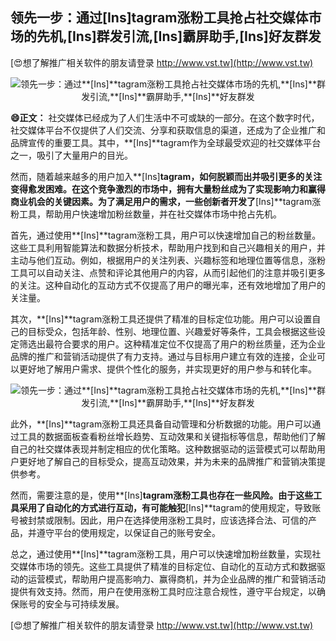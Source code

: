 ## **领先一步：通过**[Ins]**tagram涨粉工具抢占社交媒体市场的先机,**[Ins]**群发引流,**[Ins]**霸屏助手,**[Ins]**好友群发**

[😍想了解推广相关软件的朋友请登录 http://www.vst.tw](http://www.vst.tw)

 <center><img src="https://vst.tw/MP4/tuiguang/png/2.png" alt="领先一步：通过**[Ins]**tagram涨粉工具抢占社交媒体市场的先机,**[Ins]**群发引流,**[Ins]**霸屏助手,**[Ins]**好友群发"></center>

**😄正文：**
社交媒体已经成为了人们生活中不可或缺的一部分。在这个数字时代，社交媒体平台不仅提供了人们交流、分享和获取信息的渠道，还成为了企业推广和品牌宣传的重要工具。其中，**[Ins]**tagram作为全球最受欢迎的社交媒体平台之一，吸引了大量用户的目光。

然而，随着越来越多的用户加入**[Ins]**tagram，如何脱颖而出并吸引更多的关注变得愈发困难。在这个竞争激烈的市场中，拥有大量粉丝成为了实现影响力和赢得商业机会的关键因素。为了满足用户的需求，一些创新者开发了**[Ins]**tagram涨粉工具，帮助用户快速增加粉丝数量，并在社交媒体市场中抢占先机。

首先，通过使用**[Ins]**tagram涨粉工具，用户可以快速增加自己的粉丝数量。这些工具利用智能算法和数据分析技术，帮助用户找到和自己兴趣相关的用户，并主动与他们互动。例如，根据用户的关注列表、兴趣标签和地理位置等信息，涨粉工具可以自动关注、点赞和评论其他用户的内容，从而引起他们的注意并吸引更多的关注。这种自动化的互动方式不仅提高了用户的曝光率，还有效地增加了用户的关注量。

其次，**[Ins]**tagram涨粉工具还提供了精准的目标定位功能。用户可以设置自己的目标受众，包括年龄、性别、地理位置、兴趣爱好等条件，工具会根据这些设定筛选出最符合要求的用户。这种精准定位不仅提高了用户的粉丝质量，还为企业品牌的推广和营销活动提供了有力支持。通过与目标用户建立有效的连接，企业可以更好地了解用户需求、提供个性化的服务，并实现更好的用户参与和转化率。

 <center><img src="https://vst.tw/MP4/tuiguang/png/4.png" alt="领先一步：通过**[Ins]**tagram涨粉工具抢占社交媒体市场的先机,**[Ins]**群发引流,**[Ins]**霸屏助手,**[Ins]**好友群发"></center>

此外，**[Ins]**tagram涨粉工具还具备自动管理和分析数据的功能。用户可以通过工具的数据面板查看粉丝增长趋势、互动效果和关键指标等信息，帮助他们了解自己的社交媒体表现并制定相应的优化策略。这种数据驱动的运营模式可以帮助用户更好地了解自己的目标受众，提高互动效果，并为未来的品牌推广和营销决策提供参考。

然而，需要注意的是，使用**[Ins]**tagram涨粉工具也存在一些风险。由于这些工具采用了自动化的方式进行互动，有可能触犯**[Ins]**tagram的使用规定，导致账号被封禁或限制。因此，用户在选择使用涨粉工具时，应该选择合法、可信的产品，并遵守平台的使用规定，以保证自己的账号安全。

总之，通过使用**[Ins]**tagram涨粉工具，用户可以快速增加粉丝数量，实现社交媒体市场的领先。这些工具提供了精准的目标定位、自动化的互动方式和数据驱动的运营模式，帮助用户提高影响力、赢得商机，并为企业品牌的推广和营销活动提供有效支持。然而，用户在使用涨粉工具时应注意合规性，遵守平台规定，以确保账号的安全与可持续发展。

[😍想了解推广相关软件的朋友请登录 http://www.vst.tw](http://www.vst.tw)




